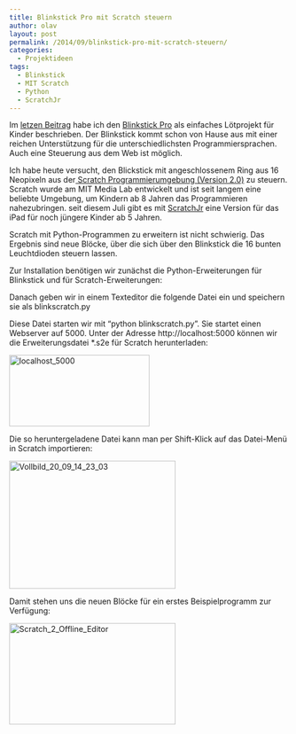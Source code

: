 ```yaml
---
title: Blinkstick Pro mit Scratch steuern
author: olav
layout: post
permalink: /2014/09/blinkstick-pro-mit-scratch-steuern/
categories:
  - Projektideen
tags:
  - Blinkstick
  - MIT Scratch
  - Python
  - ScratchJr
---
```

Im [letzen Beitrag][1] habe ich den [Blinkstick Pro][2] als einfaches Lötprojekt für Kinder beschrieben. Der Blinkstick kommt schon von Hause aus mit einer reichen Unterstützung für die unterschiedlichsten Programmiersprachen. Auch eine Steuerung aus dem Web ist möglich.

Ich habe heute versucht, den Blickstick mit angeschlossenem Ring aus 16 Neopixeln aus der[ Scratch Programmierumgebung (Version 2.0)][3] zu steuern. Scratch wurde am MIT Media Lab entwickelt und ist seit langem eine beliebte Umgebung, um Kindern ab 8 Jahren das Programmieren nahezubringen. seit diesem Juli gibt es mit [ScratchJr][4] eine Version für das iPad für noch jüngere Kinder ab 5 Jahren.

Scratch mit Python-Programmen zu erweitern ist nicht schwierig. Das Ergebnis sind neue Blöcke, über die sich über den Blinkstick die 16 bunten Leuchtdioden steuern lassen.

Zur Installation benötigen wir zunächst die Python-Erweiterungen für Blinkstick und für Scratch-Erweiterungen:

Danach geben wir in einem Texteditor die folgende Datei ein und speichern sie als blinkscratch.py

Diese Datei starten wir mit &#8220;python blinkscratch.py&#8221;. Sie startet einen Webserver auf 5000. Unter der Adresse http://localhost:5000 können wir die Erweiterungsdatei *.s2e für Scratch herunterladen:

<a href="http://tinkerthon.de/wp-content/uploads/2014/09/localhost_5000.png" rel="lightbox[925]" title="Blinkstick Pro mit Scratch steuern"><img class="alignnone size-full wp-image-927" src="http://tinkerthon.de/wp-content/uploads/2014/09/localhost_5000.png" alt="localhost_5000" width="253" height="129" /></a>

Die so heruntergeladene Datei kann man per Shift-Klick auf das Datei-Menü in Scratch importieren:

<a href="http://tinkerthon.de/wp-content/uploads/2014/09/Vollbild_20_09_14_23_03.png" rel="lightbox[925]" title="Blinkstick Pro mit Scratch steuern"><img class="alignnone size-medium wp-image-929" src="http://tinkerthon.de/wp-content/uploads/2014/09/Vollbild_20_09_14_23_03-300x231.png" alt="Vollbild_20_09_14_23_03" width="300" height="231" /></a>

Damit stehen uns die neuen Blöcke für ein erstes Beispielprogramm zur Verfügung:

<a href="http://tinkerthon.de/wp-content/uploads/2014/09/Scratch_2_Offline_Editor.png" rel="lightbox[925]" title="Blinkstick Pro mit Scratch steuern"><img class="alignnone size-medium wp-image-930" src="http://tinkerthon.de/wp-content/uploads/2014/09/Scratch_2_Offline_Editor-300x183.png" alt="Scratch_2_Offline_Editor" width="300" height="183" /></a>

 [1]: /2014/09/ein-einfaches-projekt-zum-weltkindertag/
 [2]: http://www.blinkstick.com/products/blinkstick-pro
 [3]: http://scratch.mit.edu/scratch2download/
 [4]: http://www.scratchjr.org/